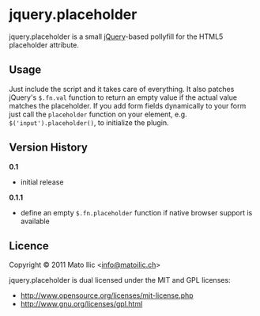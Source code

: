 # jquery.placeholder #

jquery.placeholder is a small [jQuery](http://jquery.com)-based pollyfill for the HTML5 placeholder attribute.

## Usage ##

Just include the script and it takes care of everything. It also patches jQuery's `$.fn.val` function to return an empty value if the actual value matches the placeholder. If you add form fields dynamically to your form just call the `placeholder` function on your element, e.g. `$('input').placeholder()`, to initialize the plugin.

## Version History ##

**0.1**

* initial release

**0.1.1**

* define an empty `$.fn.placeholder` function if native browser support is available

## Licence ##

Copyright &copy; 2011 Mato Ilic <<info@matoilic.ch>>

jquery.placeholder is dual licensed under the MIT and GPL licenses:

* http://www.opensource.org/licenses/mit-license.php 
* http://www.gnu.org/licenses/gpl.html